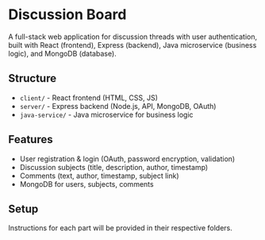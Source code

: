 # Discussion Board

A full-stack web application for discussion threads with user authentication, built with React (frontend), Express (backend), Java microservice (business logic), and MongoDB (database).

## Structure
- `client/` - React frontend (HTML, CSS, JS)
- `server/` - Express backend (Node.js, API, MongoDB, OAuth)
- `java-service/` - Java microservice for business logic

## Features
- User registration & login (OAuth, password encryption, validation)
- Discussion subjects (title, description, author, timestamp)
- Comments (text, author, timestamp, subject link)
- MongoDB for users, subjects, comments

## Setup
Instructions for each part will be provided in their respective folders.
